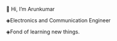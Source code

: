  👋 Hi, I’m Arunkumar
 
 ◈Electronics and Communication Engineer
 
 ◈Fond of learning new things.
 
 
 
 
 
 

 
 
